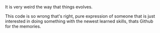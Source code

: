 It is very weird the way that things evolves.

This code is so wrong that's right, pure expression of someone that is just interested in doing something with the newest learned skills, thats Github for the memories.
